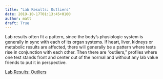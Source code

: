 ```yaml
---
title: "Lab Results: Outliers"
date: 2019-10-17T01:13:45+0100
author: matt
draft: True
---
```

Lab results often fit a pattern, since the body’s physiologic system is generally in sync with each of its organ systems. If heart, liver, kidneys or metabolic results are affected, there will generally be a pattern where tests rise in conjunction with each other. Then there are “outliers,” profiles where one test stands front and center out of the normal and without any lab value friends to put it in perspective.

[ Lab Results: Outliers ]( https://brokerworldmag.com/outliers/ )
